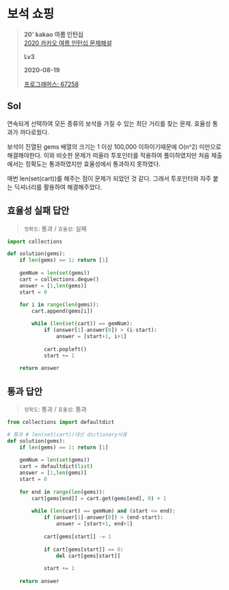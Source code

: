 # 보석 쇼핑
> **20' kakao 여름 인턴십**  
> [2020 카카오 여름 인턴십 문제해설](https://tech.kakao.com/2020/07/01/2020-internship-test/)
>
> **Lv3**
>
> **2020-08-19**
>
> [프로그래머스: 67258](https://programmers.co.kr/learn/courses/30/lessons/67258)

## Sol

연속되게 선택하여 모든 종류의 보석을 가질 수 있는 최단 거리를 찾는 문제. 효율성 통과가 까다로웠다.

보석이 진열된 gems 배열의 크기는 1 이상 100,000 이하이기때문에 O(n^2) 미만으로 해결해야한다. 이와 비슷한 문제가 떠올라 투포인터를 적용하여 풀이하였지만 처음 제출에서는 정확도는 통과하였지만 효율성에서 통과하지 못하였다.

매번 len(set(cart))를 해주는 점이 문제가 되었던 것 같다. 그래서 투포인터와 자주 붙는 딕셔너리를 활용하여 해결해주었다.


## 효율성 실패 답안
> `정확도`: 통과 / `효율성`: 실패
```python
import collections

def solution(gems):
    if len(gems) == 1: return [1]
    
    gemNum = len(set(gems))
    cart = collections.deque()
    answer = [1,len(gems)]
    start = 0
    
    for i in range(len(gems)):
        cart.append(gems[i])

        while (len(set(cart)) == gemNum):
            if (answer[1]-answer[0]) > (i-start):
                answer = [start+1, i+1]
            
            cart.popleft()
            start += 1
                
    return answer
```

## 통과 답안
> `정확도`: 통과 / `효율성`: 통과
```python
from collections import defaultdict

# 통과 # len(set(cart))대신 dictionary사용
def solution(gems):
    if len(gems) == 1: return [1]
    
    gemNum = len(set(gems))
    cart = defaultdict(list)
    answer = [1,len(gems)]
    start = 0
    
    for end in range(len(gems)):
        cart[gems[end]] = cart.get(gems[end], 0) + 1
        
        while (len(cart) == gemNum) and (start <= end):
            if (answer[1]-answer[0]) > (end-start):
                answer = [start+1, end+1]
            
            cart[gems[start]] -= 1
            
            if cart[gems[start]] == 0:
                del cart[gems[start]]
            
            start += 1
                
    return answer
```